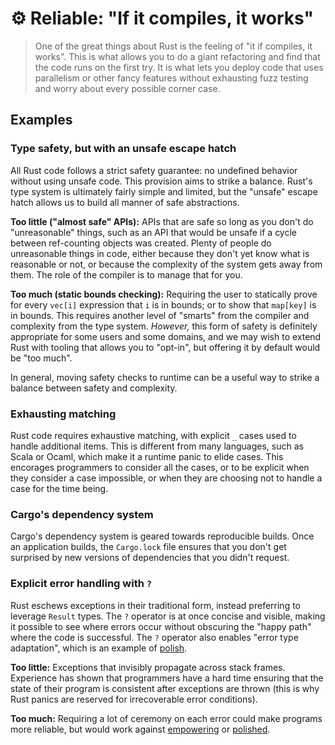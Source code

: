 # ⚙️ Reliable: "If it compiles, it works"

> One of the great things about Rust is the feeling of "it if compiles, it works". This is what allows you to do a giant refactoring and find that the code runs on the first try. It is what lets you deploy code that uses parallelism or other fancy features without exhausting fuzz testing and worry about every possible corner case.

## Examples

### Type safety, but with an unsafe escape hatch

All Rust code follows a strict safety guarantee: no undefined behavior without using unsafe code. This provision aims to strike a balance. Rust's type system is ultimately fairly simple and limited, but the "unsafe" escape hatch allows us to build all manner of safe abstractions.

**Too little ("almost safe" APIs):** APIs that are safe so long as you don't do "unreasonable" things, such as an API that would be unsafe if a cycle between ref-counting objects was created. Plenty of people do unreasonable things in code, either because they don't yet know what is reasonable or not, or because the complexity of the system gets away from them. The role of the compiler is to manage that for you.

**Too much (static bounds checking):** Requiring the user to statically prove for every `vec[i]`  expression that `i` is in bounds; or to show that `map[key]` is in bounds. This requires another level of "smarts" from the compiler and complexity from the type system. *However,* this form of safety is definitely appropriate for some users and some domains, and we may wish to extend Rust with tooling that allows you to "opt-in", but offering it by default would be "too much".

In general, moving safety checks to runtime can be a useful way to strike a balance between safety and complexity.

### Exhausting matching

Rust code requires exhaustive matching, with explicit `_` cases used to handle additional items. This is different from many languages, such as Scala or Ocaml, which make it a runtime panic to elide cases. This encorages programmers to consider all the cases, or to be explicit when they consider a case impossible, or when they are choosing not to handle a case for the time being.

### Cargo's dependency system

Cargo's dependency system is geared towards reproducible builds. Once an application builds, the `Cargo.lock` file ensures that you don't get surprised by new versions of dependencies that you didn't request.

### Explicit error handling with `?`

Rust eschews exceptions in their traditional form, instead preferring to leverage `Result` types. The `?` operator is at once concise and visible, making it possible to see where errors occur without obscuring the "happy path" where the code is successful. The `?` operator also enables "error type adaptation", which is an example of [polish](./polish.md).

**Too little:** Exceptions that invisibly propagate across stack frames. Experience has shown that programmers have a hard time ensuring that the state of their program is consistent after exceptions are thrown (this is why Rust panics are reserved for irrecoverable error conditions).

**Too much:** Requiring a lot of ceremony on each error could make programs more reliable, but would work against [empowering](./empowering.md) or [polished](./polished.md). 

